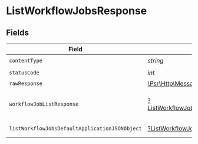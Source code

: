 # ListWorkflowJobsResponse


## Fields

| Field                                                                                                          | Type                                                                                                           | Required                                                                                                       | Description                                                                                                    |
| -------------------------------------------------------------------------------------------------------------- | -------------------------------------------------------------------------------------------------------------- | -------------------------------------------------------------------------------------------------------------- | -------------------------------------------------------------------------------------------------------------- |
| `contentType`                                                                                                  | *string*                                                                                                       | :heavy_check_mark:                                                                                             | N/A                                                                                                            |
| `statusCode`                                                                                                   | *int*                                                                                                          | :heavy_check_mark:                                                                                             | N/A                                                                                                            |
| `rawResponse`                                                                                                  | [\Psr\Http\Message\ResponseInterface](https://www.php-fig.org/psr/psr-7/#33-psrhttpmessageresponseinterface)   | :heavy_minus_sign:                                                                                             | N/A                                                                                                            |
| `workflowJobListResponse`                                                                                      | [?ListWorkflowJobsWorkflowJobListResponse](../../models/operations/ListWorkflowJobsWorkflowJobListResponse.md) | :heavy_minus_sign:                                                                                             | A paginated sequence of jobs.                                                                                  |
| `listWorkflowJobsDefaultApplicationJSONObject`                                                                 | [?ListWorkflowJobsDefaultApplicationJSON](../../models/operations/ListWorkflowJobsDefaultApplicationJSON.md)   | :heavy_minus_sign:                                                                                             | Error response.                                                                                                |